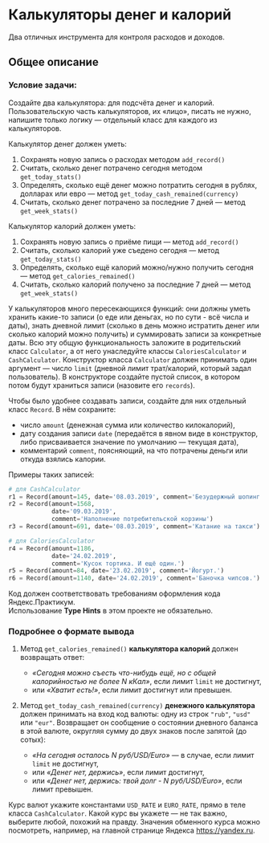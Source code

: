 # Калькуляторы денег и калорий
Два отличных инструмента для контроля расходов и доходов.

## Общее описание
### Условие задачи:
Создайте два калькулятора: для подсчёта денег и калорий. Пользовательскую часть калькуляторов, их «лицо», писать не нужно, напишите только логику — отдельный класс для каждого из калькуляторов.

Калькулятор денег должен уметь:
1. Сохранять новую запись о расходах методом `add_record()`
2. Считать, сколько денег потрачено сегодня методом `get_today_stats()`
3. Определять, сколько ещё денег можно потратить сегодня в рублях, долларах или евро — метод `get_today_cash_remained(currency)`
4. Считать, сколько денег потрачено за последние 7 дней — метод `get_week_stats()`

Калькулятор калорий должен уметь:
1. Сохранять новую запись о приёме пищи — метод `add_record()`
2. Считать, сколько калорий уже съедено сегодня — метод `get_today_stats()`
3. Определять, сколько ещё калорий можно/нужно получить сегодня — метод `get_calories_remained()`
4. Считать, сколько калорий получено за последние 7 дней — метод `get_week_stats()`

У калькуляторов много пересекающихся функций: они должны уметь хранить какие-то записи (о еде или деньгах, но по сути - всё числа и даты), знать дневной лимит (сколько в день можно истратить денег или сколько калорий можно получить) и суммировать записи за конкретные даты. Всю эту общую функциональность заложите в родительский класс `Calculator`, а от него унаследуйте классы `CaloriesCalculator` и `CashCalculator`. Конструктор класса `Calculator` должен принимать один аргумент — число `limit` (дневной лимит трат/калорий, который задал пользователь). В конструкторе создайте пустой список, в котором потом будут храниться записи (назовите его `records`).

Чтобы было удобнее создавать записи, создайте для них отдельный класс `Record`. В нём сохраните:
- число `amount` (денежная сумма или количество килокалорий),
- дату создания записи `date` (передаётся в явном виде в конструктор, либо присваивается значение по умолчанию — текущая дата),
- комментарий `comment`, поясняющий, на что потрачены деньги или откуда взялись калории.

Примеры таких записей:
```python
# для CashCalculator
r1 = Record(amount=145, date='08.03.2019', comment='Безудержный шопинг')
r2 = Record(amount=1568,
            date='09.03.2019',
            comment='Наполнение потребительской корзины')
r3 = Record(amount=691, date='08.03.2019', comment='Катание на такси')

# для CaloriesCalculator
r4 = Record(amount=1186,
            date='24.02.2019',
            comment='Кусок тортика. И ещё один.')
r5 = Record(amount=84, date='23.02.2019', comment='Йогурт.')
r6 = Record(amount=1140, date='24.02.2019', comment='Баночка чипсов.')
```

Код должен соответствовать требованиям оформления кода Яндекс.Практикум. <br/>
Использование **Type Hints** в этом проекте не обязательно.

### Подробнее о формате вывода
1. Метод `get_calories_remained()` **калькулятора калорий** должен возвращать ответ:
    - *«Сегодня можно съесть что-нибудь ещё, но с общей калорийностью не более N кКал»*, если лимит `limit` не достигнут,
    - или *«Хватит есть!»*, если лимит достигнут или превышен.

2. Метод `get_today_cash_remained(currency)` **денежного калькулятора** должен принимать на вход код валюты: одну из строк `"rub"`, `"usd"` или `"eur"`. Возвращает он сообщение о состоянии дневного баланса в этой валюте, округляя сумму до двух знаков после запятой (до сотых):
    - *«На сегодня осталось N руб/USD/Euro»* — в случае, если лимит `limit` не достигнут,
    - или *«Денег нет, держись»*, если лимит достигнут,
    - или *«Денег нет, держись: твой долг - N руб/USD/Euro»*, если лимит превышен.

Курс валют укажите константами `USD_RATE` и `EURO_RATE`, прямо в теле класса `CashCalculator`. Какой курс вы укажете — не так важно, выберите любой, похожий на правду. Значения обменного курса можно посмотреть, например, на главной странице Яндекса https://yandex.ru.
